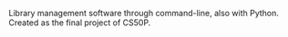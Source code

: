 Library management software through command-line, also with Python. Created as the final project of CS50P.
